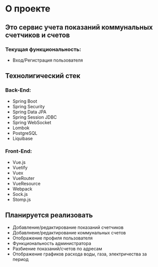 # О проекте

## Это сервис учета показаний коммунальных счетчиков и счетов
### Текущая функциональность:

* Вход/Регистрация пользователя

## Технолигический стек
### Back-End:

* Spring Boot 
* Spring Security
* Spring Data JPA
* Spring Session JDBC
* Spring WebSocket
* Lombok
* PostgreSQL
* Liquibase

### Front-End:

* Vue.js
* Vuetify
* Vuex
* VueRouter
* VueResource
* Webpack
* Sock.js
* Stomp.js

## Планируется реализовать

* Добавление/редактирование показаний счетчиков
* Добавлнеие/редактирование коммунальных счетов
* Отображение профиля пользователя
* Функциональность администратора
* Разбиение показаний/счетов по адресам
* Отображение графиков расхода воды, газа, электричества за период

